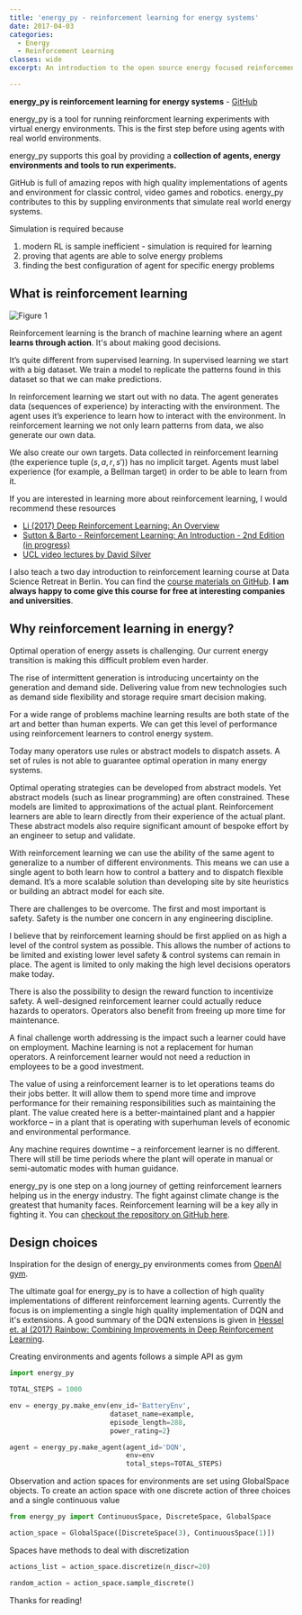 ```yaml
---
title: 'energy_py - reinforcement learning for energy systems'
date: 2017-04-03
categories:
  - Energy
  - Reinforcement Learning
classes: wide
excerpt: An introduction to the open source energy focused reinforcement learning library energy_py.

---
```


**energy_py is reinforcement learning for energy systems** - [GitHub](https://github.com/ADGEfficiency/energy_py)

energy_py is a tool for running reinforcment learning experiments with virtual energy environments.  This is the first step before using agents with real world environments.

energy_py supports this goal by providing a **collection of agents, energy environments and tools to run experiments.**

GitHub is full of amazing repos with high quality implementations of agents and environment for classic control, video games and robotics.  energy_py contributes to this by suppling environments that simulate real world energy systems.

Simulation is required because

1. modern RL is sample inefficient - simulation is required for learning
2. proving that agents are able to solve energy problems
3. finding the best configuration of agent for specific energy problems

## What is reinforcement learning

![Figure 1]({{"/assets/energy_py/sl_usl_rl.png"}})

Reinforcement learning is the branch of machine learning where an agent **learns through action**.  It's about making good decisions.  

It’s quite different from supervised learning. In supervised learning we start with a big dataset. We train a model to replicate the patterns found in this dataset so that we can make predictions.  

In reinforcement learning we start out with no data. The agent generates data (sequences of experience) by interacting with the environment. The agent uses it’s experience to learn how to interact with the environment. In reinforcement learning we not only learn patterns from data, we also generate our own data.

We also create our own targets.  Data collected in reinforcement learning (the experience tuple $(s,a,r,s')$) has no implicit target.  Agents must label experience (for example, a Bellman target) in order to be able to learn from it.

If you are interested in learning more about reinforcement learning, I would recommend these resources
- [Li (2017) Deep Reinforcement Learning: An Overview](https://arxiv.org/pdf/1701.07274.pdf)
- [Sutton & Barto - Reinforcement Learning: An Introduction - 2nd Edition (in progress)](http://people.inf.elte.hu/lorincz/Files/RL_2006/SuttonBook.pdf)
- [UCL video lectures by David Silver](http://www0.cs.ucl.ac.uk/staff/d.silver/web/Teaching.html)

I also teach a two day introduction to reinforcement learning course at Data Science Retreat in Berlin.  You can find the [course materials on GitHub](https://github.com/ADGEfficiency/dsr_rl).  **I am always happy to come give this course for free at interesting companies and universities**.

## Why reinforcement learning in energy?

Optimal operation of energy assets is challenging. Our current energy transition is making this difficult problem even harder.

The rise of intermittent generation is introducing uncertainty on the generation and demand side.  Delivering value from new technologies such as demand side flexibility and storage require smart decision making.

For a wide range of problems machine learning results are both state of the art and better than human experts. We can get this level of performance using reinforcement learners to control energy system.

Today many operators use rules or abstract models to dispatch assets. A set of rules is not able to guarantee optimal operation in many energy systems.

Optimal operating strategies can be developed from abstract models. Yet abstract models (such as linear programming) are often constrained. These models are limited to approximations of the actual plant.  Reinforcement learners are able to learn directly from their experience of the actual plant. These abstract models also require significant amount of bespoke effort by an engineer to setup and validate.

With reinforcement learning we can use the ability of the same agent to generalize to a number of different environments. This means we can use a single agent to both learn how to control a battery and to dispatch flexible demand. It’s a more scalable solution than developing site by site heuristics or building an abtract model for each site.

There are challenges to be overcome. The first and most important is safety. Safety is the number one concern in any engineering discipline.

I believe that by reinforcement learning should be first applied on as high a level of the control system as possible. This allows the number of actions to be limited and existing lower level safety & control systems can remain in place. The agent is limited to only making the high level decisions operators make today.

There is also the possibility to design the reward function to incentivize safety. A well-designed reinforcement learner could actually reduce hazards to operators. Operators also benefit from freeing up more time for maintenance.

A final challenge worth addressing is the impact such a learner could have on employment. Machine learning is not a replacement for human operators. A reinforcement learner would not need a reduction in employees to be a good investment.

The value of using a reinforcement learner is to let operations teams do their jobs better. It will allow them to spend more time and improve performance for their remaining responsibilities such as maintaining the plant.  The value created here is a better-maintained plant and a happier workforce – in a plant that is operating with superhuman levels of economic and environmental performance.

Any machine requires downtime – a reinforcement learner is no different. There will still be time periods where the plant will operate in manual or semi-automatic modes with human guidance.

energy_py is one step on a long journey of getting reinforcement learners helping us in the energy industry. The fight against climate change is the greatest that humanity faces. Reinforcement learning will be a key ally in fighting it. You can [checkout the repository on GitHub here](https://github.com/ADGEfficiency/energy_py).

## Design choices

Inspiration for the design of energy_py environments comes from [OpenAI gym](https://github.com/openai/gym).

The ultimate goal for energy_py is to have a collection of high quality implementations of different reinforcement
learning agents.  Currently the focus is on implementing a single high quality implementation of DQN and it's
extensions.  A good summary of the DQN extensions is given in [Hessel et. al (2017) Rainbow: Combining Improvements in Deep Reinforcement Learning](https://arxiv.org/pdf/1710.02298.pdf).

Creating environments and agents follows a simple API as gym

```python
import energy_py

TOTAL_STEPS = 1000

env = energy_py.make_env(env_id='BatteryEnv',
                         dataset_name=example,
                         episode_length=288,
                         power_rating=2}

agent = energy_py.make_agent(agent_id='DQN',
                             env=env
                             total_steps=TOTAL_STEPS)
```

Observation and action spaces for environments are set using GlobalSpace objects.  To create an action space with one discrete action of three choices and a single continuous value
```python
from energy_py import ContinuousSpace, DiscreteSpace, GlobalSpace

action_space = GlobalSpace([DiscreteSpace(3), ContinuousSpace(1)])
```

Spaces have methods to deal with discretization

```python
actions_list = action_space.discretize(n_discr=20)

random_action = action_space.sample_discrete()
```

Thanks for reading!
